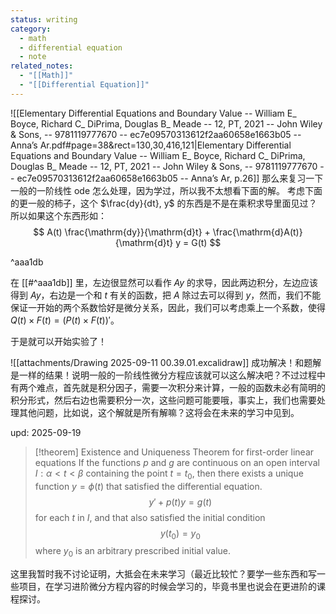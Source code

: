 ```yaml
---
status: writing
category:
  - math
  - differential equation
  - note
related_notes:
  - "[[Math]]"
  - "[[Differential Equation]]"
---
```

![[Elementary Differential Equations and Boundary Value -- William E_ Boyce, Richard C_ DiPrima, Douglas B_ Meade -- 12, PT, 2021 -- John Wiley & Sons, -- 9781119777670 -- ec7e09570313612f2aa60658e1663b05 -- Anna’s Ar.pdf#page=38&rect=130,30,416,121|Elementary Differential Equations and Boundary Value -- William E_ Boyce, Richard C_ DiPrima, Douglas B_ Meade -- 12, PT, 2021 -- John Wiley & Sons, -- 9781119777670 -- ec7e09570313612f2aa60658e1663b05 -- Anna’s Ar, p.26]]
那么来复习一下一般的一阶线性 ode 怎么处理，因为学过，所以我不太想看下面的解。
考虑下面的更一般的柿子，这个 $\frac{dy}{dt}, y$ 的东西是不是在乘积求导里面见过？所以如果这个东西形如：
$$
A(t) \frac{\mathrm{dy}}{\mathrm{d}t} + \frac{\mathrm{d}A(t)}{\mathrm{d}t} y = G(t)
$$

^aaa1db

在 [[#^aaa1db]] 里，左边很显然可以看作 $Ay$ 的求导，因此两边积分，左边应该得到 $Ay$，右边是一个和 $t$ 有关的函数，把 $A$ 除过去可以得到 $y$，然而，我们不能保证一开始的两个系数恰好是微分关系，因此，我们可以考虑乘上一个系数，使得 $Q(t) \times F(t) = \left( P(t) \times F(t) \right)'$。

于是就可以开始实验了！

![[attachments/Drawing 2025-09-11 00.39.01.excalidraw]]
成功解决！和题解是一样的结果！说明一般的一阶线性微分方程应该就可以这么解决吧？不过过程中有两个难点，首先就是积分因子，需要一次积分来计算，一般的函数未必有简明的积分形式，然后右边也需要积分一次，这些问题可能要哦，事实上，我们也需要处理其他问题，比如说，这个解就是所有解嘛？这将会在未来的学习中见到。

upd: 2025-09-19
> [!theorem] Existence and Uniqueness Theorem for first-order linear equations
> If the functions $p$ and $g$ are continuous on an open interval $I:\alpha \lt t \lt \beta$ containing the point $t=t_{0}$, then there exists a unique function $y = \phi(t)$ that satisfied the differential equation.
> $$
> y' + p(t)y = g(t)
> $$
> for each $t$ in $I$, and that also satisfied the initial condition
> $$
> y(t_{0}) = y_{0}
> $$
> where $y_{0}$ is an arbitrary prescribed initial value.

这里我暂时我不讨论证明，大抵会在未来学习（最近比较忙？要学一些东西和写一些项目，在学习进阶微分方程内容的时候会学习的，毕竟书里也说会在更进阶的课程探讨。